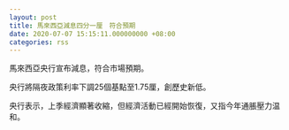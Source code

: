 ```yaml
---
layout: post
title: 馬來西亞減息四分一厘　符合預期
date: 2020-07-07 15:15:11.000000000 +08:00
categories: rss
---
```


馬來西亞央行宣布減息，符合市場預期。

央行將隔夜政策利率下調25個基點至1.75厘，創歷史新低。

央行表示，上季經濟顯著收縮，但經濟活動已經開始恢復，又指今年通脹壓力温和。
